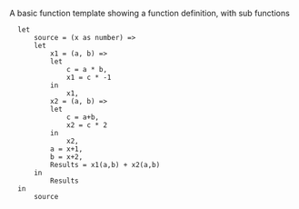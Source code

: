 A basic function template showing a function definition, with sub functions

      let
          source = (x as number) =>
          let  
              x1 = (a, b) =>   
              let
                  c = a * b, 
                  x1 = c * -1 
              in  
                  x1,  
              x2 = (a, b) =>   
              let   
                  c = a+b,
                  x2 = c * 2  
              in  
                  x2,  
              a = x+1,
              b = x+2,
              Results = x1(a,b) + x2(a,b)
          in  
              Results
      in
          source
